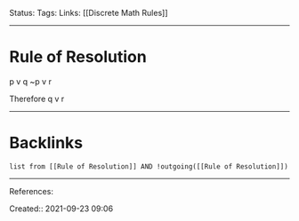 Status: 
Tags: 
Links: [[Discrete Math Rules]]
___
# Rule of Resolution
p v q
~p v r

Therefore q v r
___
# Backlinks
```dataview
list from [[Rule of Resolution]] AND !outgoing([[Rule of Resolution]])
```
___
References:

Created:: 2021-09-23 09:06
